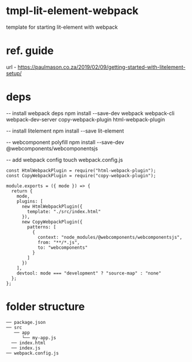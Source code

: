 # tmpl-lit-element-webpack
template for starting lit-element with webpack

# ref. guide
url - https://paulmason.co.za/2019/02/09/getting-started-with-litelement-setup/

# deps
-- install webpack deps
npm install --save-dev webpack webpack-cli webpack-dev-server copy-webpack-plugin html-webpack-plugin


-- install litelement
npm install --save lit-element

-- webcomponent polyfill
npm install --save-dev @webcomponents/webcomponentsjs

-- add webpack config
touch webpack.config.js
```
const HtmlWebpackPlugin = require("html-webpack-plugin");
const CopyWebpackPlugin = require("copy-webpack-plugin");

module.exports = ({ mode }) => {
  return {
    mode,
    plugins: [
      new HtmlWebpackPlugin({
        template: "./src/index.html"
      }),
      new CopyWebpackPlugin({
        patterns: [
          {
            context: "node_modules/@webcomponents/webcomponentsjs",
            from: "**/*.js",
            to: "webcomponents"
          }
        ]
      })
    ],
    devtool: mode === "development" ? "source-map" : "none"
  };
};
```

# folder structure
```
── package.json
── src
   ── app
      └── my-app.js
  ── index.html
  ── index.js
── webpack.config.js
```


